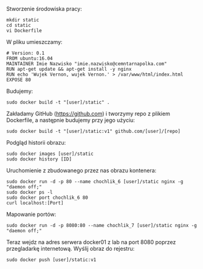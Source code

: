 Stworzenie środowiska pracy:
```
mkdir static
cd static
vi Dockerfile
```
W pliku umieszczamy:
```
# Version: 0.1
FROM ubuntu:16.04
MAINTAINER Imie Nazwisko "imie.nazwisko@cemntarnapolka.com"
RUN apt-get update && apt-get install -y nginx
RUN echo 'Wujek Vernon, wujek Vernon.' > /var/www/html/index.html
EXPOSE 80
```
Budujemy:
```
sudo docker build -t "[user]/static" .
```
Zakładamy GitHub (https://github.com) i tworzymy repo z plikiem Dockerfile, a następnie budujemy przy jego użyciu:
```
sudo docker build -t "[user]/static:v1" github.com/[user]/[repo]
```
Podgląd historii obrazu:
```
sudo docker images [user]/static
sudo docker history [ID]
```
Uruchomienie z zbudowanego przez nas obrazu kontenera:
```
sudo docker run -d -p 80 --name chochlik_6 [user]/static nginx -g "daemon off;"
sudo docker ps -l
sudo docker port chochlik_6 80
curl localhost:[Port]
```
Mapowanie portów:
```
sudo docker run -d -p 8080:80 --name chochlik_7 [user]/static nginx -g "daemon off;"
```
Teraz wejdz na adres serwera docker01 z lab na port 8080 poprzez przegladarkę internetową. Wyślij obraz do rejestru:
```
sudo docker push [user]/static:v1
```
